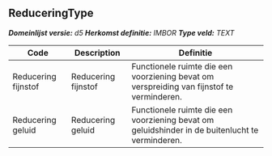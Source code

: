 ﻿## ReduceringType

*__Domeinlijst versie:__ d5*
*__Herkomst definitie:__ IMBOR*
*__Type veld:__ TEXT*

|__Code__ |__Description__ |__Definitie__	|
|	---	|	---	|   ---	| 
| Reducering fijnstof | Reducering fijnstof | Functionele ruimte die een voorziening bevat om verspreiding van fijnstof te verminderen. |
| Reducering geluid | Reducering geluid | Functionele ruimte die een voorziening bevat om geluidshinder in de buitenlucht te verminderen. |
